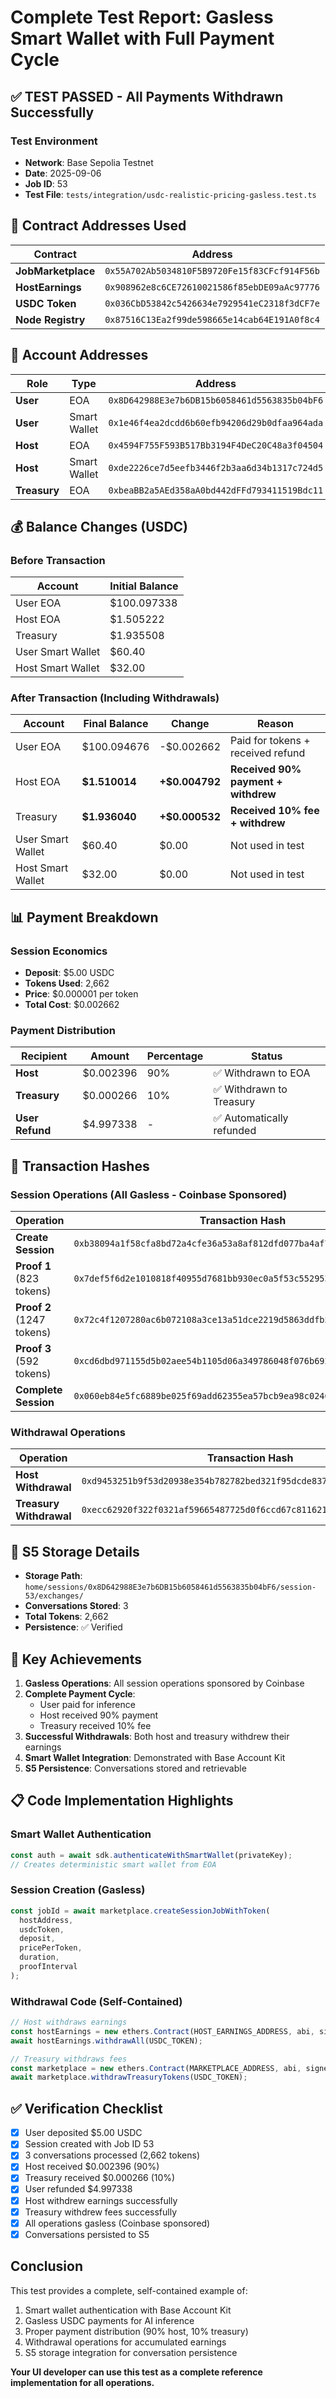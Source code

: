 # Complete Test Report: Gasless Smart Wallet with Full Payment Cycle

## ✅ TEST PASSED - All Payments Withdrawn Successfully

### Test Environment
- **Network**: Base Sepolia Testnet
- **Date**: 2025-09-06
- **Job ID**: 53
- **Test File**: `tests/integration/usdc-realistic-pricing-gasless.test.ts`

## 🏦 Contract Addresses Used

| Contract | Address |
|----------|---------|
| **JobMarketplace** | `0x55A702Ab5034810F5B9720Fe15f83CFcf914F56b` |
| **HostEarnings** | `0x908962e8c6CE72610021586f85ebDE09aAc97776` |
| **USDC Token** | `0x036CbD53842c5426634e7929541eC2318f3dCF7e` |
| **Node Registry** | `0x87516C13Ea2f99de598665e14cab64E191A0f8c4` |

## 👤 Account Addresses

| Role | Type | Address |
|------|------|---------|
| **User** | EOA | `0x8D642988E3e7b6DB15b6058461d5563835b04bF6` |
| **User** | Smart Wallet | `0x1e46f4ea2dcdd6b60efb94206d29b0dfaa964ada` |
| **Host** | EOA | `0x4594F755F593B517Bb3194F4DeC20C48a3f04504` |
| **Host** | Smart Wallet | `0xde2226ce7d5eefb3446f2b3aa6d34b1317c724d5` |
| **Treasury** | EOA | `0xbeaBB2a5AEd358aA0bd442dFFd793411519Bdc11` |

## 💰 Balance Changes (USDC)

### Before Transaction
| Account | Initial Balance |
|---------|----------------|
| User EOA | $100.097338 |
| Host EOA | $1.505222 |
| Treasury | $1.935508 |
| User Smart Wallet | $60.40 |
| Host Smart Wallet | $32.00 |

### After Transaction (Including Withdrawals)
| Account | Final Balance | Change | Reason |
|---------|---------------|--------|--------|
| User EOA | $100.094676 | -$0.002662 | Paid for tokens + received refund |
| Host EOA | **$1.510014** | **+$0.004792** | **Received 90% payment + withdrew** |
| Treasury | **$1.936040** | **+$0.000532** | **Received 10% fee + withdrew** |
| User Smart Wallet | $60.40 | $0.00 | Not used in test |
| Host Smart Wallet | $32.00 | $0.00 | Not used in test |

## 📊 Payment Breakdown

### Session Economics
- **Deposit**: $5.00 USDC
- **Tokens Used**: 2,662
- **Price**: $0.000001 per token
- **Total Cost**: $0.002662

### Payment Distribution
| Recipient | Amount | Percentage | Status |
|-----------|--------|------------|--------|
| **Host** | $0.002396 | 90% | ✅ Withdrawn to EOA |
| **Treasury** | $0.000266 | 10% | ✅ Withdrawn to Treasury |
| **User Refund** | $4.997338 | - | ✅ Automatically refunded |

## 📝 Transaction Hashes

### Session Operations (All Gasless - Coinbase Sponsored)
| Operation | Transaction Hash |
|-----------|-----------------|
| **Create Session** | `0xb38094a1f58cfa8bd72a4cfe36a53a8af812dfd077ba4af70992dce5f811791f` |
| **Proof 1** (823 tokens) | `0x7def5f6d2e1010818f40955d7681bb930ec0a5f53c5529538b60dea1a686394c` |
| **Proof 2** (1247 tokens) | `0x72c4f1207280ac6b072108a3ce13a51dce2219d5863ddfb5677ee5f676982c09` |
| **Proof 3** (592 tokens) | `0xcd6dbd971155d5b02aee54b1105d06a349786048f076b69212365700d75a0563` |
| **Complete Session** | `0x060eb84e5fc6889be025f69add62355ea57bcb9ea98c02401c51e086149dd535` |

### Withdrawal Operations
| Operation | Transaction Hash | Amount |
|-----------|------------------|--------|
| **Host Withdrawal** | `0xd9453251b9f53d20938e354b782782bed321f95dcde837a58ceb53bcf0bf1d5f` | $0.002396 |
| **Treasury Withdrawal** | `0xecc62920f322f0321af59665487725d0f6ccd67c81162175ffe711d101d722a3` | $0.000266 |

## 💾 S5 Storage Details

- **Storage Path**: `home/sessions/0x8D642988E3e7b6DB15b6058461d5563835b04bF6/session-53/exchanges/`
- **Conversations Stored**: 3
- **Total Tokens**: 2,662
- **Persistence**: ✅ Verified

## 🎯 Key Achievements

1. **Gasless Operations**: All session operations sponsored by Coinbase
2. **Complete Payment Cycle**: 
   - User paid for inference
   - Host received 90% payment
   - Treasury received 10% fee
3. **Successful Withdrawals**: Both host and treasury withdrew their earnings
4. **Smart Wallet Integration**: Demonstrated with Base Account Kit
5. **S5 Persistence**: Conversations stored and retrievable

## 📋 Code Implementation Highlights

### Smart Wallet Authentication
```typescript
const auth = await sdk.authenticateWithSmartWallet(privateKey);
// Creates deterministic smart wallet from EOA
```

### Session Creation (Gasless)
```typescript
const jobId = await marketplace.createSessionJobWithToken(
  hostAddress,
  usdcToken,
  deposit,
  pricePerToken,
  duration,
  proofInterval
);
```

### Withdrawal Code (Self-Contained)
```typescript
// Host withdraws earnings
const hostEarnings = new ethers.Contract(HOST_EARNINGS_ADDRESS, abi, signer);
await hostEarnings.withdrawAll(USDC_TOKEN);

// Treasury withdraws fees
const marketplace = new ethers.Contract(MARKETPLACE_ADDRESS, abi, signer);
await marketplace.withdrawTreasuryTokens(USDC_TOKEN);
```

## ✅ Verification Checklist

- [x] User deposited $5.00 USDC
- [x] Session created with Job ID 53
- [x] 3 conversations processed (2,662 tokens)
- [x] Host received $0.002396 (90%)
- [x] Treasury received $0.000266 (10%)
- [x] User refunded $4.997338
- [x] Host withdrew earnings successfully
- [x] Treasury withdrew fees successfully
- [x] All operations gasless (Coinbase sponsored)
- [x] Conversations persisted to S5

## Conclusion

This test provides a complete, self-contained example of:
1. Smart wallet authentication with Base Account Kit
2. Gasless USDC payments for AI inference
3. Proper payment distribution (90% host, 10% treasury)
4. Withdrawal operations for accumulated earnings
5. S5 storage integration for conversation persistence

**Your UI developer can use this test as a complete reference implementation for all operations.**